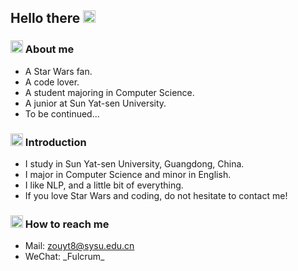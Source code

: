 ## Hello there <img src="https://github.com/fulcrum-zou/fulcrum-zou/tree/main/pics/bluelightsaber.png" width=20px>

### <img src="https://github.com/fulcrum-zou/fulcrum-zou/tree/main/pics/ahsoka.png" width=20px> About me

- A Star Wars fan.
- A code lover.
- A student majoring in Computer Science.
- A junior at Sun Yat-sen University.
- To be continued...

### <img src="https://github.com/fulcrum-zou/fulcrum-zou/tree/main/pics/clone_trooper.png" width=20px> Introduction

- I study in Sun Yat-sen University, Guangdong, China.
- I major in Computer Science and minor in English.
- I like NLP, and a little bit of everything.
- If you love Star Wars and coding, do not hesitate to contact me!

### <img src="https://github.com/fulcrum-zou/fulcrum-zou/tree/main/pics/r2d2.png" width=20px> How to reach me

- Mail: zouyt8@sysu.edu.cn
-  WeChat: \_Fulcrum\_





